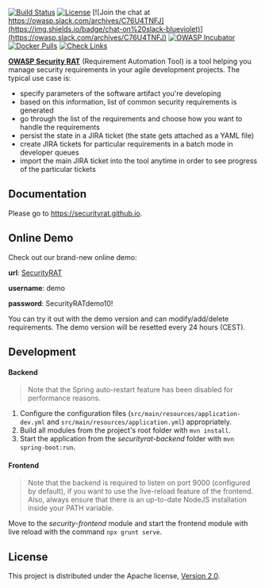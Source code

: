 [![Build Status](https://github.com/SecurityRAT/SecurityRAT/actions/workflows/build.yml/badge.svg)](https://github.com/SecurityRAT/SecurityRAT/actions/workflows/build.yml)
[![License][license-image]][Apache License 2.0]
[![Join the chat at https://owasp.slack.com/archives/C76U4TNFJ](https://img.shields.io/badge/chat-on%20slack-blueviolet)](https://owasp.slack.com/archives/C76U4TNFJ)
[![OWASP Incubator](https://img.shields.io/badge/owasp-incubator%20project-orange.svg)](https://owasp.org/www-project-securityrat/)
[![Docker Pulls](https://img.shields.io/docker/pulls/securityrat/securityrat.svg)](https://hub.docker.com/r/securityrat/securityrat)
[![Check Links](https://github.com/SecurityRAT/SecurityRAT/actions/workflows/housekeeping.yaml/badge.svg)](https://github.com/SecurityRAT/SecurityRAT/actions/workflows/housekeeping.yaml)

[**OWASP Security RAT**](https://owasp.org/www-project-securityrat/) (Requirement Automation Tool) is a tool helping you manage security requirements in your agile development projects. The typical use case is:

- specify parameters of the software artifact you're developing
- based on this information, list of common security requirements is generated
- go through the list of the requirements and choose how you want to handle the requirements
- persist the state in a JIRA ticket (the state gets attached as a YAML file)
- create JIRA tickets for particular requirements in a batch mode in developer queues
- import the main JIRA ticket into the tool anytime in order to see progress of the particular tickets

## Documentation

Please go to https://securityrat.github.io.

## Online Demo

Check out our brand-new online demo:

**url**: [SecurityRAT](https://securityrat.org)

**username**: demo

**password**: SecurityRATdemo10!

You can try it out with the demo version and can modify/add/delete requirements. The demo version will be resetted every 24 hours (CEST).

## Development

#### Backend
> Note that the Spring auto-restart feature has been disabled for performance reasons.
1. Configure the configuration files (`src/main/resources/application-dev.yml` and `src/main/resources/application.yml`) appropriately.  
2. Build all modules from the project's root folder with `mvn install`.
3. Start the application from the _securityrat-backend_ folder with `mvn spring-boot:run`.

#### Frontend

> Note that the backend is required to listen on port 9000 (configured by default), if you want to use the live-reload feature of the frontend.
> Also, always ensure that there is an up-to-date NodeJS installation inside your PATH variable.

Move to the _security-frontend_ module and start the frontend module with live reload with the command `npx grunt serve`.

## License

This project is distributed under the Apache license, [Version 2.0][license].

[Apache License 2.0]: https://github.com/SecurityRAT/SecurityRAT/blob/master/LICENSE
[license]: http://www.apache.org/licenses/LICENSE-2.0
[license-image]: https://img.shields.io/badge/license-apache%20v2-brightgreen.svg

